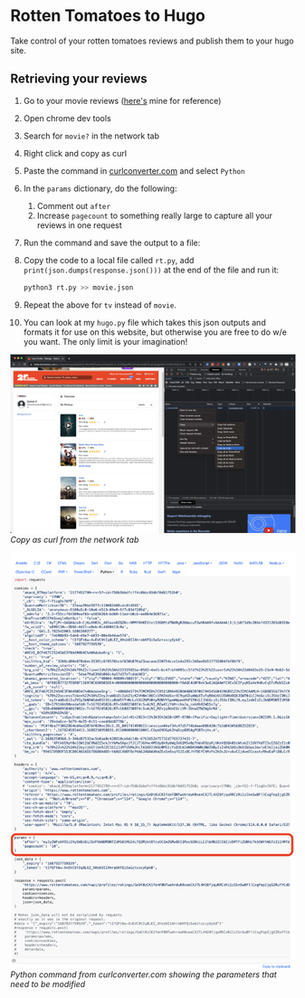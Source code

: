 # Rotten Tomatoes to Hugo

Take control of your rotten tomatoes reviews and publish them to your hugo site.

## Retrieving your reviews

1. Go to your movie reviews ([here's](https://www.rottentomatoes.com/profiles/ratings/GeDt0zCK1fenF8NTwehrduK0seeCXJTL4H28fjquRRCzRi1zIknSwBFllCxgFepIjgSZRuYYCdOcNGtk2Fv2HmWu9zSxLTZQfJjIB1FVKuYj/movie) mine for reference)
2. Open chrome dev tools
3. Search for `movie?` in the network tab
4. Right click and copy as curl
5. Paste the command in [curlconverter.com](https://curlconverter.com) and select `Python`
6. In the `params` dictionary, do the following:
   1. Comment out `after`
   2. Increase `pagecount` to something really large to capture all your reviews in one request
7. Run the command and save the output to a file:
8. Copy the code to a local file called `rt.py`, add `print(json.dumps(response.json()))` at the end of the file and run it:

   ```bash
   python3 rt.py >> movie.json
   ```

9. Repeat the above for `tv` instead of `movie`.
10. You can look at my `hugo.py` file which takes this json outputs and formats it for use on this website, but otherwise you are free to do w/e you want. The only limit is your imagination!

![copy as curl](./copy_as_curl.png)
_Copy as curl from the network tab_

![python_command](./python_command.png)
_Python command from curlconverter.com showing the parameters that need to be modified_
